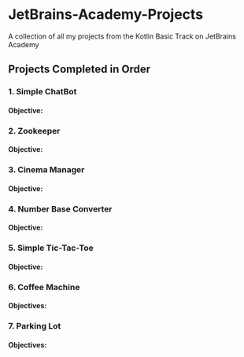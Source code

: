 # JetBrains-Academy-Projects
A collection of all my projects from the Kotlin Basic Track on JetBrains Academy

## Projects Completed in Order

### 1. Simple ChatBot
#### Objective:

### 2. Zookeeper
#### Objective:

### 3. Cinema Manager
#### Objective:

### 4. Number Base Converter
#### Objective:

### 5. Simple Tic-Tac-Toe
#### Objective:

### 6. Coffee Machine
#### Objectives:

### 7. Parking Lot
#### Objectives:

